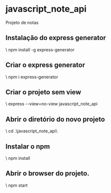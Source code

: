 # javascript_note_api
 Projeto de notas

## Instalação do express generator
\\ npm install -g express-generator

## Criar o express generator
\\ npm i express-generator

## Criar o projeto sem view
\\ express --view=no-view javascript_note_api

## Abrir o diretório do novo projeto
\\ cd .\javascript_note_api\

## Instalar o npm
\\ npm install

## Abrir o browser do projeto.
\\ npm start